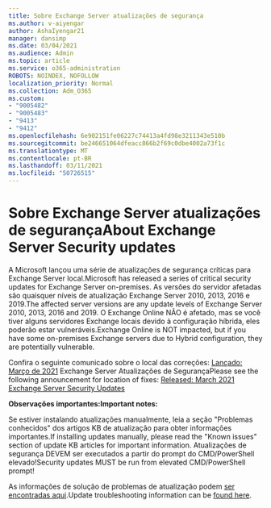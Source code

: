 ```yaml
---
title: Sobre Exchange Server atualizações de segurança
ms.author: v-aiyengar
author: AshaIyengar21
manager: dansimp
ms.date: 03/04/2021
ms.audience: Admin
ms.topic: article
ms.service: o365-administration
ROBOTS: NOINDEX, NOFOLLOW
localization_priority: Normal
ms.collection: Adm_O365
ms.custom:
- "9005482"
- "9005483"
- "9413"
- "9412"
ms.openlocfilehash: 6e902151fe06227c74413a4fd98e3211343e510b
ms.sourcegitcommit: be246651064dfeacc866b2f69c0dbe4002a73f1c
ms.translationtype: MT
ms.contentlocale: pt-BR
ms.lasthandoff: 03/11/2021
ms.locfileid: "50726515"
---
```

# <a name="about-exchange-server-security-updates"></a><span data-ttu-id="52320-102">Sobre Exchange Server atualizações de segurança</span><span class="sxs-lookup"><span data-stu-id="52320-102">About Exchange Server Security updates</span></span>

<span data-ttu-id="52320-103">A Microsoft lançou uma série de atualizações de segurança críticas para Exchange Server local.</span><span class="sxs-lookup"><span data-stu-id="52320-103">Microsoft has released a series of critical security updates for Exchange Server on-premises.</span></span> <span data-ttu-id="52320-104">As versões do servidor afetadas são quaisquer níveis de atualização Exchange Server 2010, 2013, 2016 e 2019.</span><span class="sxs-lookup"><span data-stu-id="52320-104">The affected server versions are any update levels of Exchange Server 2010, 2013, 2016 and 2019.</span></span> <span data-ttu-id="52320-105">O Exchange Online NÃO é afetado, mas se você tiver alguns servidores Exchange locais devido à configuração híbrida, eles poderão estar vulneráveis.</span><span class="sxs-lookup"><span data-stu-id="52320-105">Exchange Online is NOT impacted, but if you have some on-premises Exchange servers due to Hybrid configuration, they are potentially vulnerable.</span></span>

<span data-ttu-id="52320-106">Confira o seguinte comunicado sobre o local das correções: [Lançado: Março de 2021](https://techcommunity.microsoft.com/t5/exchange-team-blog/released-march-2021-exchange-server-security-updates/ba-p/2175901) Exchange Server Atualizações de Segurança</span><span class="sxs-lookup"><span data-stu-id="52320-106">Please see the following announcement for location of fixes: [Released: March 2021 Exchange Server Security Updates](https://techcommunity.microsoft.com/t5/exchange-team-blog/released-march-2021-exchange-server-security-updates/ba-p/2175901)</span></span>

<span data-ttu-id="52320-107">**Observações importantes:**</span><span class="sxs-lookup"><span data-stu-id="52320-107">**Important notes:**</span></span>

<span data-ttu-id="52320-108">Se estiver instalando atualizações manualmente, leia a seção "Problemas conhecidos" dos artigos KB de atualização para obter informações importantes.</span><span class="sxs-lookup"><span data-stu-id="52320-108">If installing updates manually, please read the "Known issues" section of update KB articles for important information.</span></span> <span data-ttu-id="52320-109">Atualizações de segurança DEVEM ser executados a partir do prompt do CMD/PowerShell elevado!</span><span class="sxs-lookup"><span data-stu-id="52320-109">Security updates MUST be run from elevated CMD/PowerShell prompt!</span></span>

<span data-ttu-id="52320-110">As informações de solução de problemas de atualização podem [ser encontradas aqui](https://aka.ms/exupdatefaq).</span><span class="sxs-lookup"><span data-stu-id="52320-110">Update troubleshooting information can be [found here](https://aka.ms/exupdatefaq).</span></span>
